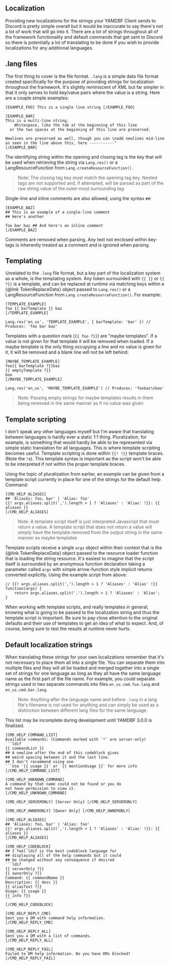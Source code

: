 ## Localization
Providing new localizations for the strings your YAMDBF Client sends to Discord is pretty simple overall
but it would be inaccurate to say there's not a lot of work that will go into it. There are a lot of strings
throughout all of the framework functionality and default commands that get sent to Discord so there is
potentially a lot of translating to be done if you wish to provide localizations for any additional languages.

## .lang files
The first thing to cover is the file format. `.lang` is a simple data file format created specifically for
the purpose of providing strings for localization throughout the framework. It's slightly reminiscent of XML
but far simpler in that it only serves to hold key/value pairs where the value is a string. Here are a couple
simple examples:
```
[EXAMPLE_FOO] This is a single line string [/EXAMPLE_FOO]

[EXAMPLE_BAR]
This is a multi-line string.
	Whitespace, like the tab at the beginning of this line
  or the two spaces at the beginning of this line are preserved.

Newlines are preserved as well, though you can \nadd newlines mid-line
as seen in the line above this, here -----------^
[/EXAMPLE_BAR]
```
The identifying string within the opening and closing tag is the key that will be used when retrieving
the string via `Lang.res()` or a LangResourceFunction from `Lang.createResourceFunction()`.

>Note: The closing tag key must match the opening tag key. Nested tags are not supported and, if attempted, will be 
parsed as part of the raw string value of the outer-most surrounding tag

Single-line and inline comments are also allowed, using the syntax `##`:
```
[EXAMPLE_BAZ]
## This is an example of a single-line comment
## Here's another

foo bar baz ## And here's an inline comment
[/EXAMPLE_BAZ] 
```
Comments are removed when parsing. Any text not enclosed within key-tags is inherently treated as a comment
and is ignored when parsing.

## Templating
Unrelated to the `.lang` file format, but a key part of the localization system as a whole, is the templating system.
Any token surrounded with `{{ }}` or `{{ ?}}` is a template, and can be replaced at runtime via matching keys within
a {@link TokenReplaceData} object passed to `Lang.res()` or a LangResourceFunction from `Lang.createResourceFunction()`.
For example:
```
[TEMPLATE_EXAMPLE]
foo {{ barTemplate }} baz
[/TEMPLATE_EXAMPLE]

Lang.res('en_us', 'TEMPLATE_EXAMPLE', { barTemplate: 'bar' }) // Produces: 'foo bar baz'
```
Templates with a question mark (`{{ foo ?}}`) are "maybe templates". If a value is not given for that template it will
be removed when loaded. If a maybe template is the only thing occupying a line and no value is given for it, it will be
removed and a blank line will not be left behind:
```
[MAYBE_TEMPLATE_EXAMPLE]
foo{{ barTemplate ?}}baz
{{ emptyTemplate ?}}
boo
[/MAYBE_TEMPLATE_EXAMPLE]

Lang.res('en_us', 'MAYBE_TEMPLATE_EXAMPLE') // Produces: 'foobaz\nboo'
```
>Note: Passing empty strings for maybe templates results in them being removed in the same manner as if no value was given

## Template scripting
I don't speak any other languages myself but I'm aware that translating between languages is hardly ever a static 1:1 thing.
Pluralization, for example, is something that would hardly be able to be represented via simple static translation for all
languages. This is where template scripting becomes useful. Template scripting is done within `{{! !}}` template braces.
(Note the `!`s). This template syntax is important as the script won't be able to be interpreted if not within the proper
template braces.


Using the topic of pluralization from earlier, an example can be given from a template script currently in place for one of
the strings for the default help Command:
```
[CMD_HELP_ALIASES]
## 'Aliases: foo, bar' | 'Alias: foo'
{{! args.aliases.split(',').length > 1 ? 'Aliases' : 'Alias' !}}: {{ aliases }}
[/CMD_HELP_ALIASES]
```
>Note: A template script itself is just interpreted Javascript that must return a value. A template script that does not return a
value will simply have the template removed from the output string in the same manner as maybe templates


Template scripts receive a single `args` object within their context that is the {@link TokenReplaceData} object passed to the
resource loader function that is loading the string resource. It's easiest to imagine that the script itself is surrounded
by an anonymous function declaration taking a parameter called `args` with simple arrow-function style implicit returns
converted explicitly. Using the example script from above:
```
// {{! args.aliases.split(',').length > 1 ? 'Aliases' : 'Alias' !}}
function(args) {
	return args.aliases.split(',').length > 1 ? 'Aliases' : 'Alias';
}
```
When working with template scripts, and really templates in general, knowing what is going to be passed to the localization
string and thus the template script is important. Be sure to pay close attention to the original defaults and their use of
templates to get an idea of what to expect. And, of course, being sure to test the results at runtime never hurts.

## Default localization strings
When translating these strings for your own localizations remember that it's not necessary to place them all into a single
file. You can separate them into multiple files and they will all be loaded and merged together into a single set of strings
for one language as long as they all have the same language name as the first part of the file name. For example, you could
separate strings used in two separate commands into files `en_us.cmd.foo.lang` and `en_us.cmd.bar.lang`.

>Note: Anything after the language name and before `.lang` in a lang file's filename is not used for anything and can simply
be used as a distinction between different lang files for the same language.


This list may be incomplete during development until YAMDBF 3.0.0 is finalized.

	[CMD_HELP_COMMAND_LIST]
	Available commands: (Commands marked with `*` are server-only)
	```ldif
	{{ commandList }}
	## A newline after the end of this codeblock gives
	## weird spacing between it and the last line.
	## I don't recommend using one
	```Use `{{ usage }}` or `{{ mentionUsage }}` for more info
	[/CMD_HELP_COMMAND_LIST]
	
	[CMD_HELP_UNKNOWN_COMMAND]
	A command by that name could not be found or you do
	not have permission to view it.
	[/CMD_HELP_UNKNOWN_COMMAND]
	
	[CMD_HELP_SERVERONLY] [Server Only] [/CMD_HELP_SERVERONLY]
	
	[CMD_HELP_OWNERONLY] [Owner Only] [/CMD_HELP_OWNERONLY]
	
	[CMD_HELP_ALIASES]
	## 'Aliases: foo, bar' | 'Alias: foo'
	{{! args.aliases.split(',').length > 1 ? 'Aliases' : 'Alias' !}}: {{ aliases }}
	[/CMD_HELP_ALIASES]
	
	[CMD_HELP_CODEBLOCK]
	## I feel ldif is the best codeblock language for
	## displaying all of the help commands but it could
	## be changed without any consequence if desired
	```ldif
	{{ serverOnly ?}}
	{{ ownerOnly ?}}
	Command: {{ commandName }}
	Description: {{ desc }}
	{{ aliasText ?}}
	Usage: {{ usage }}
	{{ info ?}}
	```
	[/CMD_HELP_CODEBLOCK]
	
	[CMD_HELP_REPLY_CMD]
	Sent you a DM with command help information.
	[/CMD_HELP_REPLY_CMD]
	
	[CMD_HELP_REPLY_ALL]
	Sent you a DM with a list of commands.
	[/CMD_HELP_REPLY_ALL]
	
	[CMD_HELP_REPLY_FAIL]
	Failed to DM help information. Do you have DMs blocked?
	[/CMD_HELP_REPLY_FAIL]
